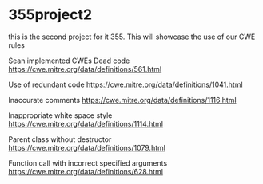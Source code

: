# 355project2
this is the second project for it 355. This will showcase the use of our CWE rules

Sean implemented CWEs
Dead code https://cwe.mitre.org/data/definitions/561.html 

Use of redundant code https://cwe.mitre.org/data/definitions/1041.html 

Inaccurate comments https://cwe.mitre.org/data/definitions/1116.html 

Inappropriate white space style https://cwe.mitre.org/data/definitions/1114.html 

Parent class without destructor https://cwe.mitre.org/data/definitions/1079.html 

Function call with incorrect specified arguments https://cwe.mitre.org/data/definitions/628.html 